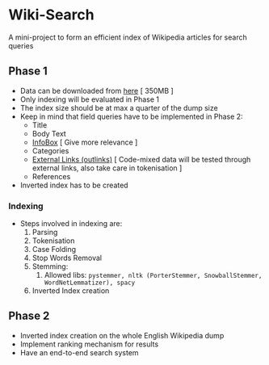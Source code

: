 # Wiki-Search

A mini-project to form an efficient index of Wikipedia articles for search queries

## Phase 1

- Data can be downloaded from [here](https://drive.google.com/file/d/1tknEB9yt2AXNKJp3UvJoNRyfiTh-Nzpr) [ 350MB ]
- Only indexing will be evaluated in Phase 1
- The index size should be at max a quarter of the dump size
- Keep in mind that field queries have to be implemented in Phase 2:
    - Title
    - Body Text
    - <u>InfoBox</u> [ Give more relevance ]
    - Categories
    - <u>External Links (outlinks)</u> [ Code-mixed data will be tested through external links, also take care in tokenisation ]
    - References
- Inverted index has to be created

### Indexing

- Steps involved in indexing are:
    1. Parsing
    2. Tokenisation
    3. Case Folding
    4. Stop Words Removal
    5. Stemming:
        1. Allowed libs: `pystemmer, nltk (PorterStemmer, SnowballStemmer, WordNetLemmatizer), spacy`
    6. Inverted Index creation

## Phase 2

- Inverted index creation on the whole English Wikipedia dump
- Implement ranking mechanism for results
- Have an end-to-end search system
